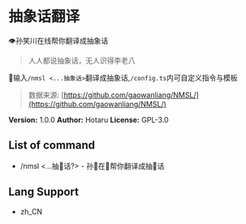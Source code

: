 # 抽象话翻译

👁️孙笑川在线帮你翻译成抽象话

> 人人都说抽象话，无人识得李老八

👏输入`/nmsl <...抽象话>`翻译成抽象话,`/config.ts`内可自定义指令与模板

> 数据来源: [https://github.com/gaowanliang/NMSL/](https://github.com/gaowanliang/NMSL/)

**Version:** 1.0.0
**Author:** Hotaru
**License:** GPL-3.0

## List of command

-   /nmsl <...抽🐘话?> - 孙🐶在🧵帮你翻译成抽🐘话

## Lang Support

-   zh_CN
